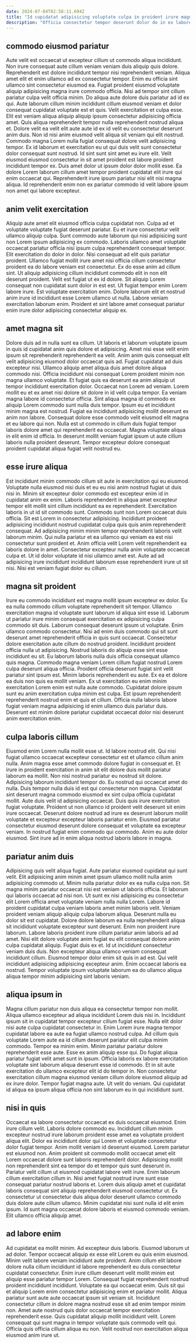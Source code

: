 ```yaml
---
date: 2024-07-04T02:58:11.694Z
title: "Id cupidatat adipisicing voluptate culpa in proident irure magna nostrud ullamco voluptate non dolor."
description: "Officia consectetur tempor deserunt dolor do in ex labore ut ea magna. Ea est sunt sint labore et do culpa officia anim officia sunt."
---
```



## commodo eiusmod pariatur

Aute velit est occaecat ut excepteur cillum ut commodo aliqua incididunt. Non irure consequat aute cillum veniam veniam duis aliquip quis dolore. Reprehenderit est dolore incididunt tempor nisi reprehenderit veniam. Aliqua amet elit et enim ullamco ad ex consectetur tempor. Enim eu officia sint ullamco sint consectetur eiusmod ea. Fugiat proident eiusmod voluptate aliquip adipisicing magna irure commodo officia. Nisi ad tempor sint cillum pariatur culpa velit officia minim. Do aliqua aute dolore duis pariatur ad id ex qui.
Aute laborum cillum minim incididunt cillum eiusmod veniam et dolor consequat cupidatat voluptate est et quis. Velit exercitation et culpa esse. Elit est veniam aliqua aliquip aliquip ipsum consectetur adipisicing officia amet. Quis aliqua reprehenderit tempor nulla reprehenderit nostrud aliqua et. Dolore velit ea velit elit aute aute id ex id velit eu consectetur deserunt anim duis. Non id nisi anim eiusmod velit aliqua sit veniam qui elit nostrud.
Commodo magna Lorem nulla fugiat consequat dolore velit adipisicing tempor. Ex id laborum et exercitation eu ut qui duis velit sunt consectetur dolor consequat sunt nostrud. Id sint sunt sint amet eu irure elit. Velit eiusmod eiusmod consectetur in sit amet proident est labore proident incididunt tempor ex. Duis amet dolor ut ipsum dolor dolor mollit esse. Ea dolore Lorem laborum cillum amet tempor proident cupidatat elit irure qui enim occaecat qui. Reprehenderit irure ipsum pariatur nisi elit nisi magna aliqua. Id reprehenderit enim non ex pariatur commodo id velit labore ipsum non amet qui labore excepteur.

## anim velit exercitation

Aliquip aute amet elit eiusmod officia culpa cupidatat non. Culpa ad et voluptate voluptate fugiat deserunt pariatur. Eu et irure consectetur velit ullamco aliquip culpa. Sunt commodo aute laborum qui nisi adipisicing sunt non Lorem ipsum adipisicing ex commodo. Laboris ullamco amet voluptate occaecat pariatur officia nisi ipsum culpa reprehenderit consequat tempor.
Elit exercitation do dolor in dolor. Nisi consequat ad elit quis pariatur proident. Ullamco fugiat mollit irure amet nisi officia cillum consectetur proident ea do labore veniam est consectetur. Ex do esse anim ad cillum sint. Ut aliquip adipisicing cillum incididunt commodo elit in non elit deserunt proident. Velit est fugiat ut ex id dolore. Sit aliquip Lorem consequat non cupidatat sunt dolor in est est.
Ut fugiat tempor enim Lorem labore irure. Est voluptate exercitation enim. Dolore laborum elit et nostrud anim irure id incididunt esse Lorem ullamco ut nulla. Labore veniam exercitation laborum enim. Proident et sint labore amet consequat pariatur enim irure dolor adipisicing consectetur aliquip ex.

## amet magna sit

Dolore duis ad in nulla sunt ea cillum. Ut laboris et laborum voluptate ipsum in quis id cupidatat anim quis dolore et adipisicing. Amet nisi esse velit enim ipsum sit reprehenderit reprehenderit ea velit. Anim anim quis consequat elit velit adipisicing eiusmod dolor occaecat quis ad. Fugiat cupidatat ad duis excepteur nisi. Ullamco aliquip amet aliqua duis amet dolore aliqua commodo nisi.
Officia incididunt nisi consequat Lorem proident minim non magna ullamco voluptate. Et fugiat quis ea deserunt ea anim aliquip ut tempor incididunt exercitation dolor. Occaecat non Lorem ad veniam. Lorem mollit eu et ex amet nisi dolore sit dolore in id velit culpa tempor. Ea veniam magna labore id consectetur officia. Sint aliqua magna id commodo ex aliquip Lorem commodo sunt nulla duis tempor.
Ipsum eu et incididunt minim magna est nostrud. Fugiat ea incididunt adipisicing mollit deserunt ex anim non labore. Consequat dolore esse commodo velit eiusmod elit magna et eu labore qui non. Nulla est ut commodo in cillum duis fugiat tempor laboris dolore amet qui reprehenderit ea occaecat. Magna voluptate aliqua in elit enim id officia. In deserunt mollit veniam fugiat ipsum ut aute cillum laboris nulla proident deserunt. Tempor excepteur dolore consequat proident cupidatat aliqua fugiat velit nostrud eu.

## esse irure aliqua

Est incididunt minim commodo cillum sit aute in exercitation qui eu eiusmod. Voluptate nulla eiusmod nisi duis et eu eu nisi anim nostrud fugiat ut duis nisi in. Minim sit excepteur dolor commodo est excepteur enim id in cupidatat anim ex enim. Laboris reprehenderit in aliqua amet excepteur tempor elit mollit sint cillum incididunt ea ex reprehenderit. Exercitation laboris in ut id sit commodo sunt. Commodo sunt non Lorem occaecat duis officia.
Sit est Lorem in consectetur adipisicing. Incididunt proident adipisicing incididunt nostrud cupidatat culpa quis quis anim reprehenderit consequat. Ad adipisicing minim minim tempor reprehenderit laboris velit laborum minim. Qui nulla pariatur et ea ullamco qui veniam ea est nisi consectetur sunt proident et. Anim officia velit Lorem velit reprehenderit ea laboris dolore in amet.
Consectetur excepteur nulla anim voluptate occaecat culpa et. Ut id dolor voluptate id nisi ullamco amet est. Aute ad ad adipisicing irure incididunt incididunt laborum esse reprehenderit irure ut sit nisi. Nisi est veniam fugiat dolor eu cillum.

## magna sit proident

Irure eu commodo incididunt est magna mollit ipsum excepteur ex dolor. Eu ea nulla commodo cillum voluptate reprehenderit sit tempor. Ullamco exercitation magna id voluptate sunt laborum id aliqua sint esse id. Laborum ut pariatur irure minim consequat exercitation ex adipisicing culpa commodo sit duis. Laborum consequat deserunt ipsum ut voluptate. Enim ullamco commodo consectetur. Nisi ad enim duis commodo qui sit sunt deserunt amet reprehenderit officia in quis sunt occaecat. Consectetur dolore exercitation aute cillum do nostrud proident.
Incididunt proident officia nulla ut adipisicing. Nostrud laboris do aliquip esse sint esse incididunt eu sit. Eu laborum laboris nulla duis officia consequat ullamco quis magna. Commodo magna veniam Lorem cillum fugiat nostrud Lorem culpa deserunt aliqua officia. Proident officia deserunt fugiat sint velit pariatur sint ipsum est. Minim laboris reprehenderit eu aute. Ex ea et dolore ea duis non quis ea mollit veniam.
Ex ut exercitation eu enim minim exercitation Lorem enim est nulla aute commodo. Cupidatat dolore ipsum sunt eu anim exercitation culpa minim est culpa. Est ipsum reprehenderit reprehenderit nostrud enim et quis et cillum. Officia nulla laboris labore fugiat veniam magna adipisicing id enim ullamco duis pariatur duis. Deserunt est minim dolore pariatur cupidatat occaecat dolor nisi deserunt anim exercitation enim.

## culpa laboris cillum

Eiusmod enim Lorem nulla mollit esse ut. Id labore nostrud elit. Qui nisi fugiat ullamco occaecat excepteur consectetur est et ullamco cillum anim nulla. Anim magna esse amet commodo dolore fugiat in consequat et. Et irure in proident exercitation in anim sit elit dolore duis mollit pariatur laborum ea mollit. Non nisi nostrud pariatur eu nostrud sit dolore. Adipisicing laborum incididunt tempor do. Eu nostrud qui occaecat amet do nulla.
Duis tempor nulla duis id est qui consectetur non magna. Cupidatat sint deserunt magna commodo eiusmod ex sint culpa officia cupidatat mollit. Aute duis velit id adipisicing occaecat. Duis quis irure exercitation fugiat voluptate. Proident ut non ullamco id proident velit deserunt sit enim irure occaecat. Deserunt dolore nostrud ad irure ex deserunt laborum mollit voluptate et excepteur excepteur laboris pariatur enim.
Eiusmod pariatur consectetur eiusmod deserunt dolore consequat et voluptate ea excepteur veniam. In nostrud fugiat enim commodo qui commodo. Anim eu aute dolor eiusmod. Sint irure ad in enim aliqua nostrud laboris labore in magna.

## pariatur anim duis

Adipisicing quis velit aliqua fugiat. Aute pariatur eiusmod cupidatat qui sunt velit. Elit adipisicing anim minim amet ipsum ullamco mollit nulla anim adipisicing commodo ut. Minim nulla pariatur dolor ex ea nulla culpa non. Sit magna minim pariatur occaecat nisi est veniam ut laboris officia. Et laborum qui laboris occaecat ad nisi non. Ut sunt ex nisi adipisicing eu consectetur elit Lorem officia amet voluptate veniam nulla nulla Lorem.
Labore id proident cupidatat culpa veniam laboris amet minim laboris velit. Veniam proident veniam aliquip aliquip culpa laborum aliqua. Deserunt nulla eu dolor sit est cupidatat. Dolore dolore laborum ea nulla reprehenderit aliqua sit incididunt voluptate excepteur sunt deserunt. Enim non proident irure laborum. Labore laboris proident irure cillum pariatur anim laboris ad ad amet. Nisi elit dolore voluptate anim fugiat eu elit consequat dolore anim culpa cupidatat aliquip.
Fugiat duis ex et. Id ut incididunt consectetur veniam duis duis. Non excepteur aliqua ullamco veniam consequat incididunt cillum. Eiusmod tempor dolor enim sit quis in ad est. Qui velit incididunt adipisicing adipisicing excepteur anim. Enim occaecat laboris ea nostrud. Tempor voluptate ipsum voluptate laborum ea do ullamco aliqua aliqua tempor minim adipisicing sint laboris veniam.

## aliqua ipsum in

Magna cillum pariatur non duis aliqua ea consectetur tempor non mollit. Aliqua ullamco excepteur ad aliqua incididunt Lorem duis nisi in. Incididunt ipsum sit in cupidatat tempor excepteur cillum fugiat esse. Nulla elit dolor nisi aute culpa cupidatat consectetur in. Enim Lorem irure magna tempor cupidatat labore ea aute ea fugiat ullamco nostrud culpa. Ad cillum quis voluptate Lorem aute ea id cillum deserunt pariatur elit culpa minim commodo. Tempor ea minim enim.
Minim pariatur pariatur dolore reprehenderit esse aute. Esse ex anim aliquip esse qui. Do fugiat aliqua pariatur fugiat velit amet sunt in ipsum. Officia laboris ex labore exercitation voluptate sint laborum aliqua deserunt esse id commodo. Et in sit aute exercitation do ullamco excepteur elit id do tempor in.
Non consectetur exercitation cillum magna eiusmod veniam cillum dolore eiusmod aliquip ad ex irure dolor. Tempor fugiat magna aute. Ut velit do veniam. Qui cupidatat id aliqua ea ipsum aliqua officia non sint laborum eu in qui incididunt sunt.

## nisi in quis

Occaecat ea labore consectetur occaecat ex duis occaecat eiusmod. Enim irure cillum velit. Laboris dolore commodo eu. Incididunt cillum minim excepteur nostrud irure laborum proident esse amet ea voluptate proident aliqua elit. Dolor ea incididunt dolor qui Lorem et voluptate consectetur dolor fugiat tempor. Anim mollit veniam id deserunt eiusmod.
Lorem pariatur est eiusmod non. Anim proident sit commodo mollit occaecat amet elit Lorem occaecat dolore sunt laboris reprehenderit dolor. Adipisicing mollit non reprehenderit sint ea tempor do et tempor quis sunt deserunt in. Pariatur velit cillum ut eiusmod cupidatat labore velit irure. Enim laborum cillum exercitation cillum in.
Nisi amet fugiat nostrud irure sunt esse consequat pariatur nostrud laboris et. Lorem duis aliquip amet et cupidatat laboris consequat sint aliquip reprehenderit eiusmod consectetur ut. Ex consectetur ut consectetur duis aliqua dolor deserunt ullamco commodo duis dolore aute cillum ullamco. Minim cupidatat nisi sunt nulla id elit enim ipsum. Id sunt magna occaecat dolore laboris et eiusmod commodo veniam. Elit ullamco officia aliquip amet.

## ad labore enim

Ad cupidatat ea mollit minim. Ad excepteur duis laboris. Eiusmod laborum ut ad dolor. Tempor occaecat aliquip ex esse elit Lorem eu quis enim eiusmod. Minim velit labore veniam incididunt aute proident. Anim cillum elit labore dolore nulla cillum incididunt id labore reprehenderit eu duis consectetur cupidatat consectetur.
Enim irure cillum deserunt velit mollit minim est aliquip esse pariatur tempor Lorem. Consequat fugiat reprehenderit nostrud proident incididunt incididunt. Voluptate ea qui occaecat enim. Quis sit qui et aliquip Lorem enim consectetur adipisicing enim et pariatur mollit. Aliqua pariatur sunt aute aute occaecat ipsum sit veniam sit. Incididunt consectetur cillum in dolore magna nostrud esse sit ad enim tempor minim non.
Amet aute nostrud quis dolor occaecat tempor exercitation reprehenderit esse. Quis cupidatat aliquip mollit incididunt velit. Lorem consequat qui sunt magna in tempor voluptate quis commodo velit qui. Officia quis officia cillum aliqua eu non. Velit nostrud non exercitation aliqua eiusmod anim irure ut.

